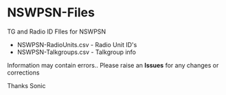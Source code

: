 # NSWPSN-Files

TG and Radio ID FIles for NSWPSN



* NSWPSN-RadioUnits.csv - Radio Unit ID's
* NSWPSN-Talkgroups.csv - Talkgroup info


Information may contain errors..  Please raise an **Issues** for any changes or corrections

  
  Thanks Sonic
